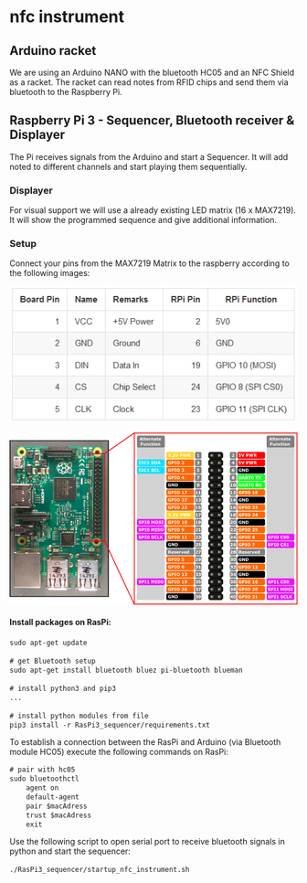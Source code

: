 # nfc instrument

## Arduino racket
We are using an Arduino NANO with the bluetooth HC05 and an NFC Shield as a racket. 
The racket can read notes from RFID chips and send them via bluetooth to the Raspberry Pi. 

## Raspberry Pi 3 - Sequencer, Bluetooth receiver & Displayer
The Pi receives signals from the Arduino and start a Sequencer. 
It will add noted to different channels and start playing them sequentially.

### Displayer
For visual support we will use a already existing LED matrix (16 x MAX7219). 
It will show the programmed sequence and give additional information.

### Setup

Connect your pins from the MAX7219 Matrix to the raspberry according to the following images:

![Cable connection](RasPi3_sequencer/images/LEDMatrix_cable_connecting.png)

![Pin Layout](RasPi3_sequencer/images/raspi3-pin-layout.png)

#### Install packages on RasPi:
```
sudo apt-get update

# get Bluetooth setup
sudo apt-get install bluetooth bluez pi-bluetooth blueman

# install python3 and pip3
...

# install python modules from file
pip3 install -r RasPi3_sequencer/requirements.txt
```

To establish a connection between the RasPi and Arduino (via Bluetooth module HC05) execute the following commands on RasPi:
```
# pair with hc05
sudo bluetoothctl
    agent on
    default-agent
    pair $macAdress
    trust $macAdress
    exit
```

Use the following script to open serial port to receive bluetooth signals in python and start the sequencer:

```./RasPi3_sequencer/startup_nfc_instrument.sh```